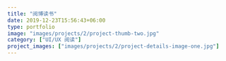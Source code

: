 ```yaml
---
title: "阅博读书"
date: 2019-12-23T15:56:43+06:00
type: portfolio
image: "images/projects/2/project-thumb-two.jpg"
category: ["UI/UX 阅读"]
project_images: ["images/projects/2/project-details-image-one.jpg"]
---
```


